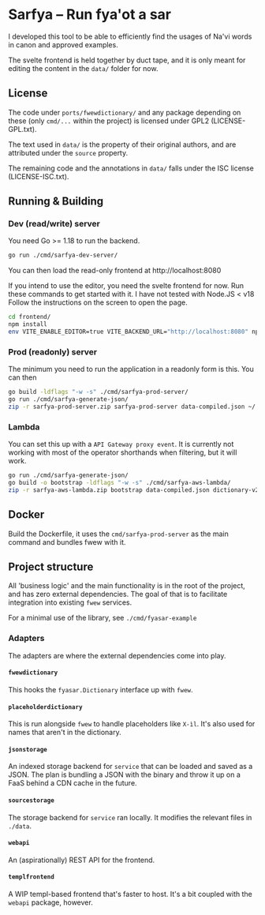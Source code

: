 # Sarfya – Run fya'ot a sar

I developed this tool to be able to efficiently find the usages of Na'vi words in canon and approved examples.

The svelte frontend is held together by duct tape, and it is only meant for editing the content in the `data/` folder for now.

## License

The code under `ports/fwewdictionary/` and any package depending on these (only `cmd/...` within the project) is licensed under GPL2 (LICENSE-GPL.txt).

The text used in `data/` is the property of their original authors, and are attributed under the `source` property.

The remaining code and the annotations in `data/` falls under the ISC license (LICENSE-ISC.txt).

## Running & Building

### Dev (read/write) server

You need Go >= 1.18 to run the backend.

```bash
go run ./cmd/sarfya-dev-server/
```

You can then load the read-only frontend at http://localhost:8080

If you intend to use the editor, you need the svelte frontend for now.
Run these commands to get started with it. I have not tested with Node.JS < v18
Follow the instructions on the screen to open the page.

```bash
cd frontend/
npm install
env VITE_ENABLE_EDITOR=true VITE_BACKEND_URL="http://localhost:8080" npm run dev
```

### Prod (readonly) server

The minimum you need to run the application in a readonly form is this.
You can then 

```bash
go build -ldflags "-w -s" ./cmd/sarfya-prod-server/
go run ./cmd/sarfya-generate-json/
zip -r sarfya-prod-server.zip sarfya-prod-server data-compiled.json ~/.fwew/dictionary-v2.txt
```

### Lambda

You can set this up with a `API Gateway proxy event`.
It is currently not working with most of the operator shorthands when filtering,
but it will work.

```bash
go run ./cmd/sarfya-generate-json/
go build -o bootstrap -ldflags "-w -s" ./cmd/sarfya-aws-lambda/
zip -r sarfya-aws-lambda.zip bootstrap data-compiled.json dictionary-v2.txt
```

## Docker

Build the Dockerfile, it uses the `cmd/sarfya-prod-server` as the main command and bundles fwew with it.

## Project structure

All 'business logic' and the main functionality is in the root of the project, and has zero external dependencies.
The goal of that is to facilitate integration into existing `fwew` services.

For a minimal use of the library, see `./cmd/fyasar-example`

### Adapters

The adapters are where the external dependencies come into play.

#### `fwewdictionary`

This hooks the `fyasar.Dictionary` interface up with `fwew`.

#### `placeholderdictionary`

This is run alongside `fwew` to handle placeholders like `X-ìl`.
It's also used for names that aren't in the dictionary.

#### `jsonstorage`

An indexed storage backend for `service` that can be loaded and saved as a JSON.
The plan is bundling a JSON with the binary and throw it up on a FaaS behind a CDN cache in the future.

#### `sourcestorage`

The storage backend for `service` ran locally. 
It modifies the relevant files in `./data`.

#### `webapi`

An (aspirationally) REST API for the frontend.

#### `templfrontend`

A WIP templ-based frontend that's faster to host. 
It's a bit coupled with the `webapi` package, however.
